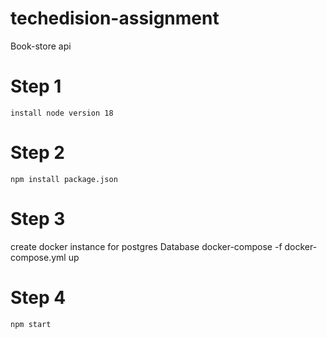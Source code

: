# techedision-assignment
Book-store api

# Step 1
    install node version 18
# Step 2
    npm install package.json

# Step 3
create docker instance for postgres Database
    docker-compose -f docker-compose.yml up

# Step 4
    npm start
